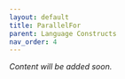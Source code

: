 ```yaml
---
layout: default
title: ParallelFor
parent: Language Constructs
nav_order: 4
---
```


*Content will be added soon.*
